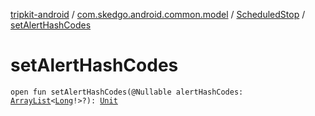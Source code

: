 [tripkit-android](../../index.md) / [com.skedgo.android.common.model](../index.md) / [ScheduledStop](index.md) / [setAlertHashCodes](./set-alert-hash-codes.md)

# setAlertHashCodes

`open fun setAlertHashCodes(@Nullable alertHashCodes: `[`ArrayList`](https://docs.oracle.com/javase/7/docs/api/java/util/ArrayList.html)`<`[`Long`](https://kotlinlang.org/api/latest/jvm/stdlib/kotlin/-long/index.html)`!>?): `[`Unit`](https://kotlinlang.org/api/latest/jvm/stdlib/kotlin/-unit/index.html)